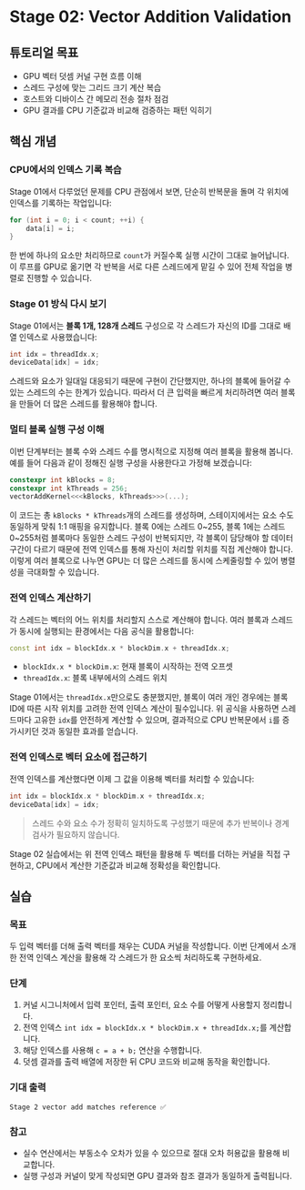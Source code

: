 # Stage 02: Vector Addition Validation

## 튜토리얼 목표

- GPU 벡터 덧셈 커널 구현 흐름 이해
- 스레드 구성에 맞는 그리드 크기 계산 복습
- 호스트와 디바이스 간 메모리 전송 절차 점검
- GPU 결과를 CPU 기준값과 비교해 검증하는 패턴 익히기

## 핵심 개념

### CPU에서의 인덱스 기록 복습

Stage 01에서 다루었던 문제를 CPU 관점에서 보면, 단순히 반복문을 돌며 각 위치에 인덱스를 기록하는 작업입니다:

```cpp
for (int i = 0; i < count; ++i) {
    data[i] = i;
}
```

한 번에 하나의 요소만 처리하므로 `count`가 커질수록 실행 시간이 그대로 늘어납니다. 이 루프를 GPU로 옮기면 각 반복을 서로 다른 스레드에게 맡길 수 있어 전체 작업을 병렬로 진행할 수 있습니다.

### Stage 01 방식 다시 보기

Stage 01에서는 **블록 1개, 128개 스레드** 구성으로 각 스레드가 자신의 ID를 그대로 배열 인덱스로 사용했습니다:

```cpp
int idx = threadIdx.x;
deviceData[idx] = idx;
```

스레드와 요소가 일대일 대응되기 때문에 구현이 간단했지만, 하나의 블록에 들어갈 수 있는 스레드의 수는 한계가 있습니다. 따라서 더 큰 입력을 빠르게 처리하려면 여러 블록을 만들어 더 많은 스레드를 활용해야 합니다.

### 멀티 블록 실행 구성 이해

이번 단계부터는 블록 수와 스레드 수를 명시적으로 지정해 여러 블록을 활용해 봅니다. 예를 들어 다음과 같이 정해진 실행 구성을 사용한다고 가정해 보겠습니다:

```cpp
constexpr int kBlocks = 8;
constexpr int kThreads = 256;
vectorAddKernel<<<kBlocks, kThreads>>>(...);
```

이 코드는 총 `kBlocks * kThreads`개의 스레드를 생성하며, 스테이지에서는 요소 수도 동일하게 맞춰 1:1 매핑을 유지합니다. 블록 0에는 스레드 0~255, 블록 1에는 스레드 0~255처럼 블록마다 동일한 스레드 구성이 반복되지만, 각 블록이 담당해야 할 데이터 구간이 다르기 때문에 전역 인덱스를 통해 자신이 처리할 위치를 직접 계산해야 합니다. 이렇게 여러 블록으로 나누면 GPU는 더 많은 스레드를 동시에 스케줄링할 수 있어 병렬성을 극대화할 수 있습니다.

### 전역 인덱스 계산하기

각 스레드는 벡터의 어느 위치를 처리할지 스스로 계산해야 합니다. 여러 블록과 스레드가 동시에 실행되는 환경에서는 다음 공식을 활용합니다:

```cpp
const int idx = blockIdx.x * blockDim.x + threadIdx.x;
```

- `blockIdx.x * blockDim.x`: 현재 블록이 시작하는 전역 오프셋
- `threadIdx.x`: 블록 내부에서의 스레드 위치

Stage 01에서는 `threadIdx.x`만으로도 충분했지만, 블록이 여러 개인 경우에는 블록 ID에 따른 시작 위치를 고려한 전역 인덱스 계산이 필수입니다. 위 공식을 사용하면 스레드마다 고유한 `idx`를 안전하게 계산할 수 있으며, 결과적으로 CPU 반복문에서 `i`를 증가시키던 것과 동일한 효과를 얻습니다.

### 전역 인덱스로 벡터 요소에 접근하기

전역 인덱스를 계산했다면 이제 그 값을 이용해 벡터를 처리할 수 있습니다:

```cpp
int idx = blockIdx.x * blockDim.x + threadIdx.x;
deviceData[idx] = idx;
```
> 스레드 수와 요소 수가 정확히 일치하도록 구성했기 때문에 추가 반복이나 경계 검사가 필요하지 않습니다.

Stage 02 실습에서는 위 전역 인덱스 패턴을 활용해 두 벡터를 더하는 커널을 직접 구현하고, CPU에서 계산한 기준값과 비교해 정확성을 확인합니다.

## 실습

### 목표

두 입력 벡터를 더해 출력 벡터를 채우는 CUDA 커널을 작성합니다. 이번 단계에서 소개한 전역 인덱스 계산을 활용해 각 스레드가 한 요소씩 처리하도록 구현하세요.

### 단계

1. 커널 시그니처에서 입력 포인터, 출력 포인터, 요소 수를 어떻게 사용할지 정리합니다.
2. 전역 인덱스 `int idx = blockIdx.x * blockDim.x + threadIdx.x;`를 계산합니다.
3. 해당 인덱스를 사용해 `c = a + b;` 연산을 수행합니다.
4. 덧셈 결과를 출력 배열에 저장한 뒤 CPU 코드와 비교해 동작을 확인합니다.

### 기대 출력

```
Stage 2 vector add matches reference ✅
```

### 참고

- 실수 연산에서는 부동소수 오차가 있을 수 있으므로 절대 오차 허용값을 활용해 비교합니다.
- 실행 구성과 커널이 맞게 작성되면 GPU 결과와 참조 결과가 동일하게 출력됩니다.
